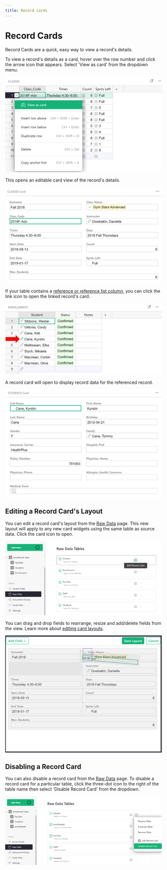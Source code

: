 ```yaml
---
title: Record cards
---
```


# Record Cards

Record Cards are a quick, easy way to view a record's details. 

To view a record's details as a card, hover over the row number and click the arrow icon that appears. Select 'View as card' from the dropdown menu.

![view-as-card](images/record-cards/record-cards-view-as-card.png)

This opens an editable card view of the record's details.

![record-cards-example](images/record-cards/record-cards-example.png)

If your table contains a [reference or reference list column](col-refs.md), you can click the link icon to open the linked record's card.

![record-cards-reference-col](images/record-cards/record-cards-reference-col.png)

A record card will open to display record data for the referenced record.

![record-cards-referenced-record](images/record-cards/record-cards-referenced-record.png)

## Editing a Record Card's Layout

You can edit a record card's layout from the [Raw Data](raw-data.md) page. This new layout will apply to any new card widgets using the same table as source data. Click the card icon to open.

![record-cards-edit-layout](images/record-cards/record-cards-edit-layout.png)

You can drag and drop fields to rearrange, resize and add/delete fields from the view. Learn more about [editing card layouts](widget-card.md#editing-card-layout).

![record-cards-edit-layout-2](images/record-cards/record-cards-edit-layout-2.png)

## Disabling a Record Card

You can also disable a record card from the [Raw Data](raw-data.md) page. To disable a record card for a particular table, click the three-dot icon to the right of the table name then select 'Disable Record Card' from the dropdown. 

![record-cards-disable](images/record-cards/record-cards-disable.png)

